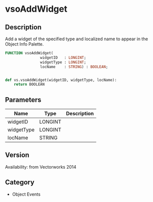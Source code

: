 # vsoAddWidget

## Description
Add a widget of the specified type and localized name to appear in the Object Info Palette.

```pascal
FUNCTION vsoAddWidget(
				widgetID   : LONGINT;
				widgetType : LONGINT;
				locName    : STRING) : BOOLEAN;
```

```python

def vs.vsoAddWidget(widgetID, widgetType, locName):
    return BOOLEAN
```

## Parameters
|Name|Type|Description|
|---|---|---|
|widgetID|LONGINT||
|widgetType|LONGINT||
|locName|STRING||

## Version
Availability: from Vectorworks 2014
## Category
* Object Events

